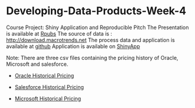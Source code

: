 # Developing-Data-Products-Week-4
Course Project: Shiny Application and Reproducible Pitch
The Presentation is available at [Rpubs](http://rpubs.com/ajay_jalan/501886)
The source of data is : http://download.macrotrends.net
The process data and application is available at [github](https://github.com/ajay-aggarwal01/Developing-Data-Products-Week-4)
Application is available on [ShinyApp](https://ajayaggarwal.shinyapps.io/StockAnalysis/)

Note: There are three csv files containing the pricing history of Oracle, Microsoft and salesforce. 

- [Oracle Historical Pricing](http://download.macrotrends.net/assets/php/stock_data_export.php?t=ORCL)

- [Salesforce Historical Pricing](http://download.macrotrends.net/assets/php/stock_data_export.php?t=crm)

- [Microsoft Historical Pricing](http://download.macrotrends.net/assets/php/stock_data_export.php?t=msft)

